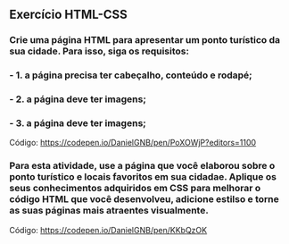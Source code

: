 ## Exercício HTML-CSS
### Crie uma página HTML para apresentar um ponto turístico da sua cidade. Para isso, siga os requisitos: 
### - 1. a página precisa ter cabeçalho, conteúdo e rodapé;
### - 2. a página deve ter imagens;
### - 3. a página deve ter imagens;
Código: https://codepen.io/DanielGNB/pen/PoXOWjP?editors=1100

### Para esta atividade, use a página que você elaborou sobre o ponto turístico e locais favoritos em sua cidadae. Aplique os seus conhecimentos adquiridos em CSS para melhorar o código HTML que você desenvolveu, adicione estilso e torne as suas páginas mais atraentes visualmente.
Código: https://codepen.io/DanielGNB/pen/KKbQzOK
